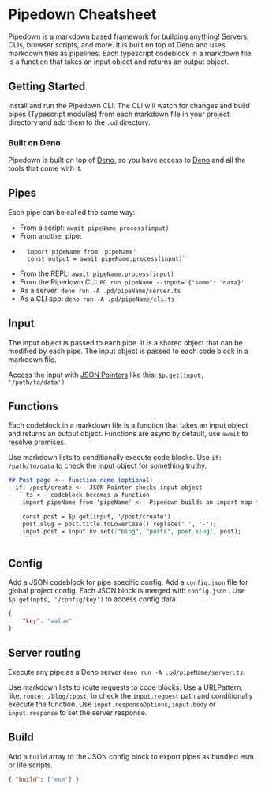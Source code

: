 # Pipedown Cheatsheet

Pipedown is a markdown based framework for building anything! Servers, CLIs, browser scripts, and more. It is built on top of Deno and uses markdown files as pipelines. Each typescript codeblock in a markdown file is a function that takes an input object and returns an output object.

## Getting Started
Install and run the Pipedown CLI. The CLI will watch for changes and build pipes (Typescript modules) from each markdown file in your project directory and add them to the `.od` directory.

### Built on Deno
Pipedown is built on top of [Deno](https://docs.deno.com/runtime/manual), so you have access to [Deno](https://docs.deno.com/runtime/manual) and all the tools that come with it.

## Pipes
Each pipe can be called the same way:
- From a script: `await pipeName.process(input)`
- From another pipe: 
- ```
    import pipeName from 'pipeName'
    const output = await pipeName.process(input)`
    ```
- From the REPL: `await pipeName.process(input)`
- From the Pipedown CLI: `PD run pipeName --input='{"some": "data}'`
- As a server: `deno run -A .pd/pipeName/server.ts`
- As a CLI app: `deno run -A .pd/pipeName/cli.ts`

## Input
The input object is passed to each pipe. It is a shared object that can be modified by each pipe. The input object is passed to each code block in a markdown file.

Access the input with [JSON Pointers](https://datatracker.ietf.org/doc/html/rfc6901) like this: `$p.get(input, '/path/to/data')`

## Functions
Each codeblock in a markdown file is a function that takes an input object and returns an output object. Functions are async by default, use `await` to resolve promises.

Use markdown lists to conditionally execute code blocks. Use `if: /path/to/data` to check the input object for something truthy.

```md
## Post page <-- function name (optional)
- if: /post/create <-- JSON Pointer checks input object
- ```ts <-- codeblock becomes a function
    import pipeName from 'pipeName' <-- Pipedown builds an import map from your project

    const post = $p.get(input, '/post/create')
    post.slug = post.title.toLowerCase().replace(' ', '-');
    input.post = input.kv.set(["blog", "posts", post.slug], post);
    ```
```

## Config
Add a JSON codeblock for pipe specific config. Add a `config.json` file for global project config. Each JSON block is merged with `config.json` . Use `$p.get(opts, '/config/key')` to access config data.

```json
{
    "key": "value"
}
```

## Server routing
Execute any pipe as a Deno server `deno run -A .pd/pipeName/server.ts`. 

Use markdown lists to route requests to code blocks. Use a URLPattern, like, `route: /blog/:post`, to check the `input.request` path and conditionally execute the function. Use `input.responseOptions`, `input.body` or `input.response` to set the server response.

## Build
Add a `build` array to the JSON config block to export pipes as bundled esm or iife scripts.

```json
{ "build": ["esm"] }
```
